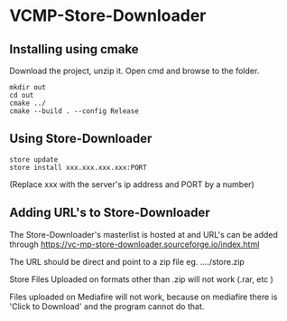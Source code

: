 # VCMP-Store-Downloader
## Installing using cmake

Download the project, unzip it.
Open cmd and browse to the folder. 
```
mkdir out
cd out
cmake ../
cmake --build . --config Release
```

## Using Store-Downloader
```
store update
store install xxx.xxx.xxx.xxx:PORT
```
(Replace xxx with the server's ip address and PORT by a number)

## Adding URL's to Store-Downloader
The Store-Downloader's masterlist is hosted at and URL's can be added through https://vc-mp-store-downloader.sourceforge.io/index.html

The URL should be direct and point to a zip file
eg. ..../store.zip

Store Files Uploaded on formats other than .zip will not work (.rar, etc )

Files uploaded on Mediafire will not work, because on mediafire there is 'Click to Download' and the program cannot do that. 
